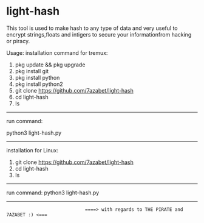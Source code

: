 # light-hash
This tool is used to make hash to any type of data and very useful to encrypt strings,floats and intigers to secure your informationfrom hacking or piracy.

Usage:
installation command for tremux:

1) pkg update && pkg upgrade
2) pkg install git
3) pkg install python
4) pkg install python2
5) git clone https://github.com/7azabet/light-hash
6) cd light-hash
7) ls
______________
run command:

python3 light-hash.py
________________________

installation for Linux:

1) git clone https://github.com/7azabet/light-hash
2) cd light-hash
3) ls
__________________
run command:
python3 light-hash.py
_____________________

                                 ====> with regards to THE PIRATE and 7AZABET :) <===

